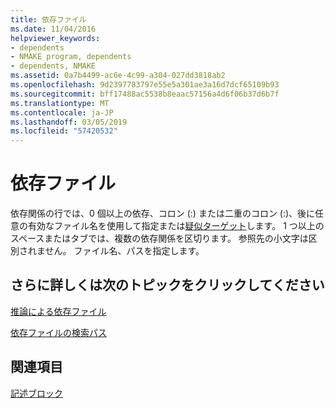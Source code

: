 ```yaml
---
title: 依存ファイル
ms.date: 11/04/2016
helpviewer_keywords:
- dependents
- NMAKE program, dependents
- dependents, NMAKE
ms.assetid: 0a7b4499-ac6e-4c99-a304-027dd3818ab2
ms.openlocfilehash: 9d2397783797e55e5a301ae3a16d7dcf65109b93
ms.sourcegitcommit: bff17488ac5538b8eaac57156a4d6f06b37d6b7f
ms.translationtype: MT
ms.contentlocale: ja-JP
ms.lasthandoff: 03/05/2019
ms.locfileid: "57420532"
---
```

# <a name="dependents"></a>依存ファイル

依存関係の行では、0 個以上の依存、コロン (:) または二重のコロン (:)、後に任意の有効なファイル名を使用して指定または[疑似ターゲット](../build/pseudotargets.md)します。 1 つ以上のスペースまたはタブでは、複数の依存関係を区切ります。 参照先の小文字は区別されません。 ファイル名、パスを指定します。

## <a name="what-do-you-want-to-know-more-about"></a>さらに詳しくは次のトピックをクリックしてください

[推論による依存ファイル](../build/inferred-dependents.md)

[依存ファイルの検索パス](../build/search-paths-for-dependents.md)

## <a name="see-also"></a>関連項目

[記述ブロック](../build/description-blocks.md)
